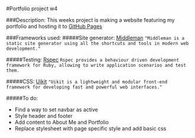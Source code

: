 #Portfolio project w4


###Description:
This weeks project is making a website featuring my portfolio and hosting it to [GitHub Pages](https://pages.github.com/)

###Frameworks used:
#####Site generator: [Middleman](https://middlemanapp.com/)
`"Middleman is a static site generator using all the shortcuts and tools in modern web development."`

#####Testing: [Rspec](http://rspec.info/)
`Rspec provides a behaviour driven development framework for Ruby, allowing to write application scenarios and test them.`

#####CSS: [Uikit](http://getuikit.com/)
`"Uikit is a lightweight and modular front-end framework for developing fast and powerful web interfaces."`






#####To do:
- Find a way to set navbar as active
- Style header and footer
- Add content to About Me and Portfolio
- Replace stylesheet with page specific style and add basic css
